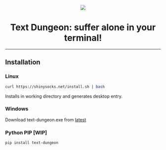 <div align=center>
  <img src="https://github.com/Masbender/text-dungeon/assets/91911303/63d96f62-a73d-4d79-ae93-347dd9906034">
  <h1 align=center>Text Dungeon: suffer alone in your terminal!</h1>
</div>

---
## Installation
### Linux
```sh
curl https://shinysocks.net/install.sh | bash
```
Installs in working directory and generates desktop entry.

### Windows
Download text-dungeon.exe from [latest](https://github.com/Masbender/text-dungeon/releases/latest)

### Python PIP [WIP]
```sh
pip install text-dungeon
```
